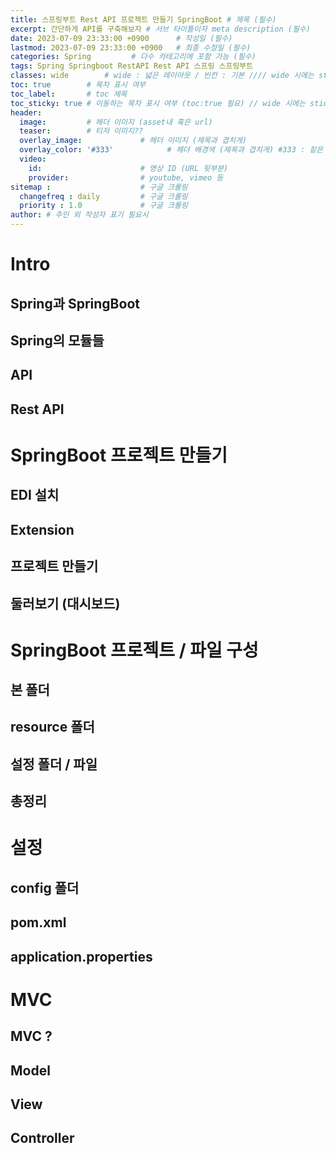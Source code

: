 ```yaml
---
title: 스프링부트 Rest API 프로젝트 만들기 SpringBoot # 제목 (필수)
excerpt: 간단하게 API를 구축해보자 # 서브 타이틀이자 meta description (필수)
date: 2023-07-09 23:33:00 +0900      # 작성일 (필수)
lastmod: 2023-07-09 23:33:00 +0900   # 최종 수정일 (필수)
categories: Spring         # 다수 카테고리에 포함 가능 (필수)
tags: Spring Springboot RestAPI Rest API 스프링 스프링부트                     # 태그 복수개 가능 (필수)
classes: wide        # wide : 넓은 레이아웃 / 빈칸 : 기본 //// wide 시에는 sticky toc 불가
toc: true        # 목차 표시 여부
toc_label:       # toc 제목
toc_sticky: true # 이동하는 목차 표시 여부 (toc:true 필요) // wide 시에는 sticky toc 불가
header: 
  image:         # 헤더 이미지 (asset내 혹은 url)
  teaser:        # 티저 이미지??
  overlay_image:             # 헤더 이미지 (제목과 겹치게)
  overlay_color: '#333'            # 헤더 배경색 (제목과 겹치게) #333 : 짙은 회색 (필수)
  video:
    id:                      # 영상 ID (URL 뒷부분)
    provider:                # youtube, vimeo 등
sitemap :                    # 구글 크롤링
  changefreq : daily         # 구글 크롤링
  priority : 1.0             # 구글 크롤링
author: # 주인 외 작성자 표기 필요시
---
```

<!--postNo: 20230709_001-->



# Intro

## Spring과 SpringBoot

## Spring의 모듈들


## API


## Rest API




# SpringBoot 프로젝트 만들기

## EDI 설치

## Extension

## 프로젝트 만들기

## 둘러보기 (대시보드)



# SpringBoot 프로젝트 / 파일 구성

## 본 폴더

## resource 폴더

## 설정 폴더 / 파일

## 총정리


# 설정

## config 폴더

## pom.xml

## application.properties



# MVC

## MVC ?


## Model


## View


## Controller